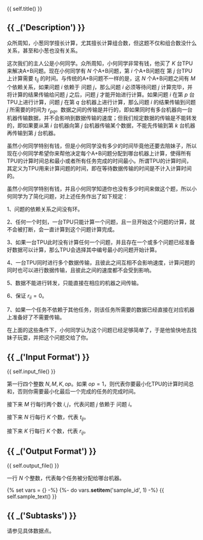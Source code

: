 {{ self.title() }}


## {{ _('Description') }}

众所周知，小葱同学擅长计算，尤其擅长计算组合数，但这题不仅和组合数没什么关系，甚至和小葱也没有关系。

这次我们的主人公是小何同学。众所周知，小何同学非常有钱，他买了 $K$ 台TPU来解决A+B问题。现在小何同学有 $N$ 个A+B问题，第 $i$ 个A+B问题在 第 $j$ 台TPU上计算需要 $t_{ij}$ 的时间。与传统的A+B问题不一样的是，这 $N$ 个A+B问题之间有 $M$ 个依赖关系，如果问题 $i$ 依赖于 问题 $j$，那么问题 $i$ 必须等待问题 $j$ 计算完毕，并将计算的结果传输给问题 $j$ 之后，问题 $j$ 才能开始进行计算。如果问题 $i$ 在第 $p$ 台TPU上进行计算，问题 $j$ 在第 $q$ 台机器上进行计算，那么问题 $i$ 的结果传输到问题 $j$ 所需要的时间为 $r_{pq}$。数据之间的传输是并行的，即如果同时有多台机器向一台机器传输数据，并不会影响到数据传输的速度；但我们规定数据的传输是不能转发的，即如果要从第 $i$ 台机器向第 $j$ 台机器传输某个数据，不能先传输到第 $k$ 台机器再传输到第 $j$ 台机器。

虽然小何同学特别有钱，但是小何同学没有多少的时间毕竟他还要去陪妹子，所以现在小何同学希望你来帮他决定每个A+B问题分配到哪台机器上计算，使得所有TPU的计算时间总和最小或者所有任务完成的时间最小。所谓TPU的计算时间，其定义为TPU用来计算问题的时间，即在等待数据传输的时间是不计入计算时间的。

虽然小何同学特别有钱，并且小何同学知道你也没有多少时间来做这个题，所以小何同学为了简化问题，对上述任务作出了如下规定：

1、问题的依赖关系之间没有环。

2、任何一个时刻，一台TPU只能计算一个问题，且一旦开始这个问题的计算，就不会被打断，会一直计算到这个问题计算完成。

3、如果一台TPU此时没有计算任何一个问题，并且存在一个或多个问题已经准备好数据可以计算，那么TPU会选择其中编号最小的问题开始计算。

4、一台TPU同时进行多个数据传输，且彼此之间互相不会影响速度，计算问题的同时也可以进行数据传输，且彼此之间的速度都不会受到影响。

5、数据不能进行转发，只能直接在相应的机器之间传输。

6、保证 $r_{ii}=0$。

7、如果一个任务不依赖于其他任务，则该任务所需要的数据已经直接在对应机器上准备好了不需要传输。

在上面的这些条件下，小何同学认为这个问题已经足够简单了，于是他愉快地去找妹子玩耍，并把这个问题交给了你。


## {{ _('Input Format') }}

{{ self.input_file() }}


第一行四个整数 $N,M,K,op$。如果 $op=1$，则代表你要最小化TPU的计算时间总和，否则你需要最小化最后一个完成的任务的完成时间。

接下来 $M$ 行每行两个数 $i,j$，代表问题 $j$ 依赖于 问题 $i$。

接下来 $N$ 行每行 $K$ 个数，代表 $t_{ij}$。

接下来 $K$ 行每行 $K$ 个数，代表 $r_{ij}$。


## {{ _('Output Format') }}

{{ self.output_file() }}

一行 $N$ 个整数，代表每个任务被分配给哪台机器。

{% set vars = {} -%}
{%- do vars.__setitem__('sample_id', 1) -%}
{{ self.sample_text() }}


## {{ _('Subtasks') }}

请参见具体数据点。

